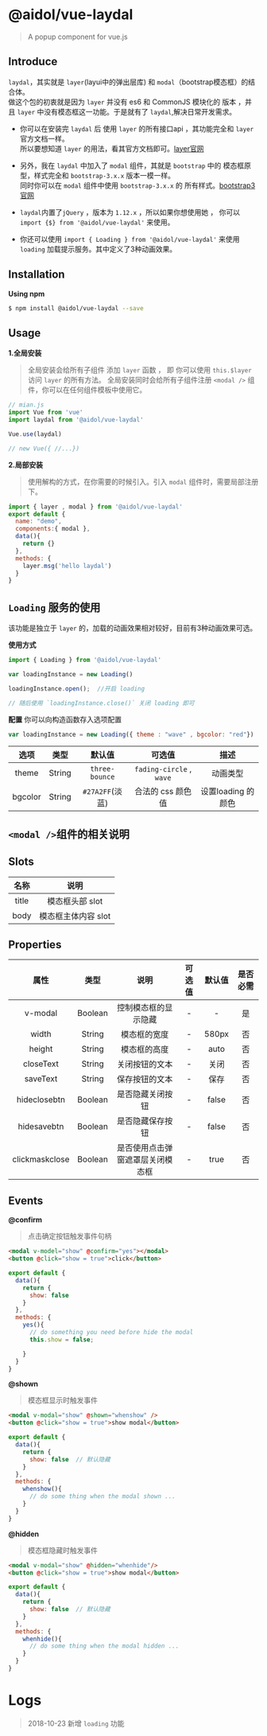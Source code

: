# @aidol/vue-laydal
> A popup component for vue.js

## Introduce
`laydal`，其实就是 `layer`(layui中的弹出层库) 和 `modal`（bootstrap模态框）的结合体。<br/>
做这个包的初衷就是因为 `layer` 并没有 es6 和 CommonJS 模块化的 版本 ，并且 `layer` 中没有模态框这一功能。于是就有了 `laydal`,解决日常开发需求。<br />

- 你可以在安装完 `laydal` 后 使用 `layer` 的所有接口api ，其功能完全和 `layer` 官方文档一样。<br/>所以要想知道 `layer` 的用法，看其官方文档即可。<a href="https://layer.layui.com/">layer官网</a> <br/>

- 另外，我在 `laydal` 中加入了 `modal` 组件，其就是 `bootstrap` 中的 模态框原型，样式完全和 `bootstrap-3.x.x` 版本一模一样。<br/>同时你可以在 `modal` 组件中使用 `bootstrap-3.x.x` 的 所有样式。<a href="https://v3.bootcss.com/">bootstrap3官网</a>

- `laydal`内置了`jQuery` ，版本为 `1.12.x` ，所以如果你想使用她 ， 你可以`import {$} from '@aidol/vue-laydal'` 来使用。

- 你还可以使用 `import { Loading } from '@aidol/vue-laydal'` 来使用 `loading` 加载提示服务。其中定义了3种动画效果。


## Installation
**Using npm**
``` bash
$ npm install @aidol/vue-laydal --save
```

## Usage

**1.全局安装**
> 全局安装会给所有子组件 添加 `layer` 函数 ， 即 你可以使用 `this.$layer` 访问 `layer` 的所有方法。
> 全局安装同时会给所有子组件注册 `<modal />` 组件，你可以在任何组件模板中使用它。

``` js
// mian.js
import Vue from 'vue'
import laydal from '@aidol/vue-laydal'

Vue.use(laydal)

// new Vue({ //...})
```
**2.局部安装**
> 使用解构的方式，在你需要的时候引入。引入 `modal` 组件时，需要局部注册下。

``` js
import { layer , modal } from '@aidol/vue-laydal'
export default {
  name: "demo",
  components:{ modal },
  data(){
    return {}
  },
  methods: {
    layer.msg('hello laydal')
  }
}
```

## `Loading` 服务的使用
该功能是独立于 `layer` 的，加载的动画效果相对较好，目前有3种动画效果可选。

**使用方式**

``` js
import { Loading } from '@aidol/vue-laydal'

var loadingInstance = new Loading()

loadingInstance.open();  //开启 loading

// 随后使用 `loadingInstance.close()` 关闭 loading 即可

```

**配置**
你可以向构造函数存入选项配置
``` js
var loadingInstance = new Loading({ theme : "wave" , bgcolor: "red"})
```

| 选项 | 类型 |默认值 | 可选值 | 描述 |
| :---: | :---: | :---: | :---: | :---: |
| theme | String | `three-bounce` | `fading-circle` , `wave` | 动画类型 |
| bgcolor | String | `#27A2FF`(淡蓝) | 合法的 css 颜色值 | 设置loading 的颜色 |


## `<modal />`组件的相关说明

## Slots
| 名称 | 说明 |
| :----: | :----: |
| title | 模态框头部 slot |
| body | 模态框主体内容 slot |


## Properties

| 属性 | 类型 | 说明 | 可选值 | 默认值 | 是否必需 |
| :----: | :----: | :----: | :----: | :----: | :----: |
| v-modal | Boolean | 控制模态框的显示隐藏 | - | - | 是 |
| width | String | 模态框的宽度 | - | 580px | 否 |
| height | String | 模态框的高度 | - | auto | 否 |
| closeText | String | 关闭按钮的文本 | - | 关闭 | 否 |
| saveText | String | 保存按钮的文本 | - | 保存 | 否 |
| hideclosebtn | Boolean | 是否隐藏关闭按钮 | - | false | 否 |
| hidesavebtn | Boolean | 是否隐藏保存按钮 | - | false | 否 |
| clickmaskclose | Boolean | 是否使用点击弹窗遮罩层关闭模态框 | - | true | 否 |


## Events

**@confirm**
> 点击确定按钮触发事件句柄

``` html
<modal v-model="show" @confirm="yes"></modal>
<button @click="show = true">click</button>
```

``` js
export default {
  data(){
    return {
      show: false
    }
  },
  methods: {
    yes(){
      // do something you need before hide the modal
      this.show = false;

    }
  }
}
```


**@shown**
> 模态框显示时触发事件

``` html
<modal v-modal="show" @shown="whenshow" />
<button @click="show = true">show modal</button>
```

``` js
export default {
  data(){
    return {
      show: false  // 默认隐藏
    }
  },
  methods: {
    whenshow(){
      // do some thing when the modal shown ...
    }
  }
}
```

**@hidden**
> 模态框隐藏时触发事件

``` html
<modal v-modal="show" @hidden="whenhide"/>
<button @click="show = true">show modal</button>
```

``` js
export default {
  data(){
    return {
      show: false  // 默认隐藏
    }
  },
  methods: {
    whenhide(){
      // do some thing when the modal hidden ...
    }
  }
}
```

# Logs
> 2018-10-23 新增 `loading` 功能
